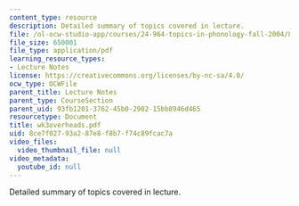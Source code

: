 ```yaml
---
content_type: resource
description: Detailed summary of topics covered in lecture.
file: /ol-ocw-studio-app/courses/24-964-topics-in-phonology-fall-2004/8ce7f02793a287e8f8b7f74c89fcac7a_wk3overheads.pdf
file_size: 650001
file_type: application/pdf
learning_resource_types:
- Lecture Notes
license: https://creativecommons.org/licenses/by-nc-sa/4.0/
ocw_type: OCWFile
parent_title: Lecture Notes
parent_type: CourseSection
parent_uid: 93fb1201-3762-45b0-2902-15bb8946d465
resourcetype: Document
title: wk3overheads.pdf
uid: 8ce7f027-93a2-87e8-f8b7-f74c89fcac7a
video_files:
  video_thumbnail_file: null
video_metadata:
  youtube_id: null
---
```

Detailed summary of topics covered in lecture.